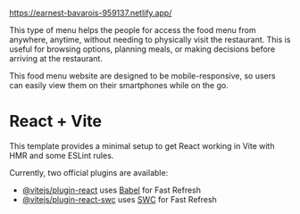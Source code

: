 https://earnest-bavarois-959137.netlify.app/

This type of menu helps the people for access the food menu from anywhere, anytime, without needing to physically visit the restaurant. This is useful for browsing options, planning meals, or making decisions before arriving at the restaurant.

This food menu website are designed to be mobile-responsive, so users can easily view them on their smartphones while on the go.




# React + Vite

This template provides a minimal setup to get React working in Vite with HMR and some ESLint rules.

Currently, two official plugins are available:

- [@vitejs/plugin-react](https://github.com/vitejs/vite-plugin-react/blob/main/packages/plugin-react/README.md) uses [Babel](https://babeljs.io/) for Fast Refresh
- [@vitejs/plugin-react-swc](https://github.com/vitejs/vite-plugin-react-swc) uses [SWC](https://swc.rs/) for Fast Refresh

